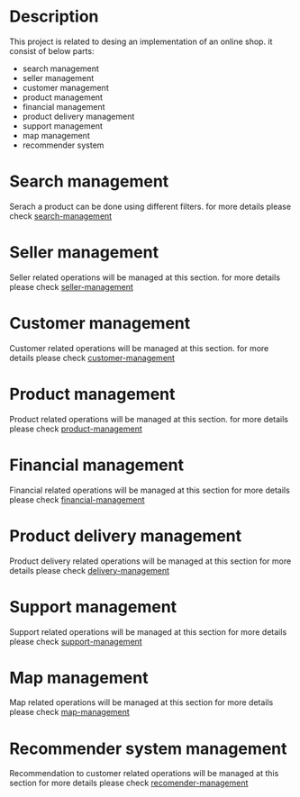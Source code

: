 # Description
This project is related to desing an implementation of an online shop. it consist of below parts:
- search management
- seller management
- customer management
- product management
- financial management
- product delivery management
- support management
- map management
- recommender system

# Search management
Serach a product can be done using different filters.
for more details please check [search-management](./search-management.md)

# Seller management
Seller related operations will be managed at this section.
for more details please check [seller-management](./seller-management.md)

# Customer management
Customer related operations will be managed at this section.
for more details please check [customer-management](./customer-management.md)

# Product management
Product related operations will be managed at this section.
for more details please check [product-management](./product-management.md)

# Financial management
Financial related operations will be managed at this section
for more details please check [financial-management](./financial-management.md)

# Product delivery management
Product delivery related operations will be managed at this section
for more details please check [delivery-management](./delivery-management.md)

# Support management
Support related operations will be managed at this section
for more details please check [support-management](./support-management.md)

# Map management
Map related operations will be managed at this section
for more details please check [map-management](./map-management.md)

# Recommender system management
Recommendation to customer related operations will be managed at this section
for more details please check [recomender-management](./recomender-management.md)